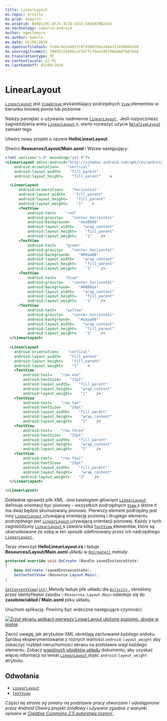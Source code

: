 ```yaml
---
title: LinearLayout
ms.topic: article
ms.prod: xamarin
ms.assetid: B49D129C-AF24-3C5A-C833-5A34AFBB2442
ms.technology: xamarin-android
author: mgmclemore
ms.author: mamcle
ms.date: 02/06/2018
ms.openlocfilehash: fc6bc9e1d4625f8f45887b0a144a31383046b296
ms.sourcegitcommit: 30055c534d9caf5dffcfdeafd6f08e666fb870a8
ms.translationtype: MT
ms.contentlocale: pl-PL
ms.lasthandoff: 03/09/2018
---
```

# <a name="linearlayout"></a>LinearLayout

[`LinearLayout`](https://developer.xamarin.com/api/type/Android.Widget.LinearLayout/) jest [ `ViewGroup` ](https://developer.xamarin.com/api/type/Android.Views.ViewGroup/) wyświetlający podrzędnych [ `View` ](https://developer.xamarin.com/api/type/Android.Views.View/) elementów w kierunku liniowej pionie lub poziomie.

Należy pamiętać o używaniu nadmiernie [ `LinearLayout` ](https://developer.xamarin.com/api/type/Android.Widget.LinearLayout/).
Jeśli rozpoczniesz zagnieżdżenia wielu [ `LinearLayout` ](https://developer.xamarin.com/api/type/Android.Widget.LinearLayout/)s, warto rozważyć użycie [ `RelativeLayout` ](https://developer.xamarin.com/api/type/Android.Widget.RelativeLayout/) zamiast tego.

Utwórz nowy projekt o nazwie **HelloLinearLayout**.

Otwórz **Resources/Layout/Main.axml** i Wstaw następujący:

```xml
<?xml version="1.0" encoding="utf-8"?>
<LinearLayout xmlns:android="http://schemas.android.com/apk/res/android"
    android:orientation=    "vertical"
    android:layout_width=    "fill_parent"
    android:layout_height=    "fill_parent"    >

  <LinearLayout
      android:orientation=    "horizontal"
      android:layout_width=    "fill_parent"
      android:layout_height=    "fill_parent"
      android:layout_weight=    "1"    >
      <TextView
          android:text=    "red"
          android:gravity=    "center_horizontal"
          android:background=    "#aa0000"
          android:layout_width=    "wrap_content"
          android:layout_height=    "fill_parent"
          android:layout_weight=    "1"    />
      <TextView
          android:text=    "green"
          android:gravity=    "center_horizontal"
          android:background=    "#00aa00"
          android:layout_width=    "wrap_content"
          android:layout_height=    "fill_parent"
          android:layout_weight=    "1"    />
      <TextView
          android:text=    "blue"
          android:gravity=    "center_horizontal"
          android:background=    "#0000aa"
          android:layout_width=    "wrap_content"
          android:layout_height=    "fill_parent"
          android:layout_weight=    "1"    />
      <TextView
          android:text=    "yellow"
          android:gravity=    "center_horizontal"
          android:background=    "#aaaa00"
          android:layout_width=    "wrap_content"
          android:layout_height=    "fill_parent"
          android:layout_weight=    "1"    />
  </LinearLayout>
        
  <LinearLayout
    android:orientation=    "vertical"
    android:layout_width=    "fill_parent"
    android:layout_height=    "fill_parent"
    android:layout_weight=    "1"    >
    <TextView
        android:text=    "row one"
        android:textSize=    "15pt"
        android:layout_width=    "fill_parent"
        android:layout_height=    "wrap_content"
        android:layout_weight=    "1"    />
    <TextView
        android:text=    "row two"
        android:textSize=    "15pt"
        android:layout_width=    "fill_parent"
        android:layout_height=    "wrap_content"
        android:layout_weight=    "1"    />
    <TextView
        android:text=    "row three"
        android:textSize=    "15pt"
        android:layout_width=    "fill_parent"
        android:layout_height=    "wrap_content"
        android:layout_weight=    "1"    />
    <TextView
        android:text=    "row four"
        android:textSize=    "15pt"
        android:layout_width=    "fill_parent"
        android:layout_height=    "wrap_content"
       android:layout_weight=    "1"    />
  </LinearLayout>

</LinearLayout>
```

Dokładnie sprawdź plik XML. Jest katalogiem głównym [ `LinearLayout` ](https://developer.xamarin.com/api/type/Android.Widget.LinearLayout/) definiuje orientacji być pionowy &ndash; wszystkich podrzędnych [ `View` ](https://developer.xamarin.com/api/type/Android.Views.View/)s (które it ma dwa) będzie skumulowany pionowo. Pierwszy element podrzędny jest inny [ `LinearLayout` ](https://developer.xamarin.com/api/type/Android.Widget.LinearLayout/) używającą orientację poziomą i drugiego elementu podrzędnego jest [ `LinearLayout` ](https://developer.xamarin.com/api/type/Android.Widget.LinearLayout/) używającą orientacji pionowej. Każdy z tych zagnieżdżony [ `LinearLayout` ](https://developer.xamarin.com/api/type/Android.Widget.LinearLayout/)s zawiera kilka [ `TextView` ](https://developer.xamarin.com/api/type/Android.Widget.TextView/) elementów, które są ukierunkowane ze sobą w ten sposób zdefiniowany przez ich nadrzędnego [ `LinearLayout` ](https://developer.xamarin.com/api/type/Android.Widget.LinearLayout/).

Teraz otworzyć **HelloLinearLayout.cs** i ładuje **Resources/Layout/Main.axml** układu w [ `OnCreate()` ](https://developer.xamarin.com/api/member/Android.App.Activity.OnCreate/p/Android.OS.Bundle/) metody:

```csharp
protected override void OnCreate (Bundle savedInstanceState)
{
    base.OnCreate (savedInstanceState);
    SetContentView (Resource.Layout.Main);
}
```

[ `SetContentView(int)` ](https://developer.xamarin.com/api/member/Android.App.Activity.SetContentView/(System.Int32)) Metody ładuje plik układu dla [ `Activity` ](https://developer.xamarin.com/api/type/Android.App.Activity/), określony przez identyfikator zasobu &ndash; `Resources.Layout.Main` odwołuje się do **zasobów/układ / Main.axml** pliku układu.

Uruchom aplikację. Powinny być widoczne następujące czynności:

[![Zrzut ekranu aplikacji pierwszy LinearLayout ułożone poziomo, drugie w pionie](linear-layout-images/helloviews1.png)](linear-layout-images/helloviews1.png#lightbox)

Zwróć uwagę, jak atrybutów XML określają zachowanie każdego widoku. Spróbuj eksperymentowanie z różnych wartości `android:layout_weight` aby zobaczyć rozkład nieruchomości ekranu na podstawie wagi każdego elementu. Zobacz [wspólnych obiektów układu](http://developer.android.com/guide/topics/ui/declaring-layout.html) dokumentu, aby uzyskać więcej informacji na temat [ `LinearLayout` ](https://developer.xamarin.com/api/type/Android.Widget.LinearLayout/) dojść `android:layout_weight` atrybutu.


## <a name="references"></a>Odwołania

-   [`LinearLayout`](https://developer.xamarin.com/api/type/Android.Widget.LinearLayout/) 
-   [`TextView`](https://developer.xamarin.com/api/type/Android.Widget.TextView/) 

*Części tej stronie są zmiany na podstawie pracy utworzone i udostępnione przez Android Otwórz projekt źródłowy i używane zgodnie z warunki opisane w*
[*Creative Commons 2.5 autorstwa licencji* ](http://creativecommons.org/licenses/by/2.5/).

